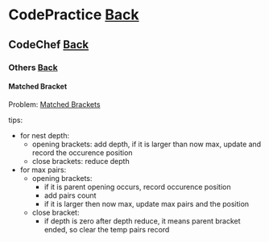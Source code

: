 # CodePractice [Back](https://blog.fish-404.icu/CodePractice/)

## CodeChef [Back](https://blog.fish-404.icu/CodePractice/CodeChef/)

### Others [Back](https://blog.fish-404.icu/CodePractice/CodeChef/Others/)

#### Matched Bracket

Problem: [Matched Brackets](https://www.codechef.com/LRNDSA02/problems/ZCO12001)

tips: 

* for nest depth: 
  - opening brackets: add depth, if it is larger than now max, update and record the occurence position
  - close brackets: reduce depth
* for max pairs:
  - opening brackets: 
    * if it is parent opening occurs, record occurence position
    * add pairs count
    * if it is larger then now max, update max pairs and the position
  - close bracket:
    * if depth is zero after depth reduce, it means parent bracket ended, so clear the temp pairs record
